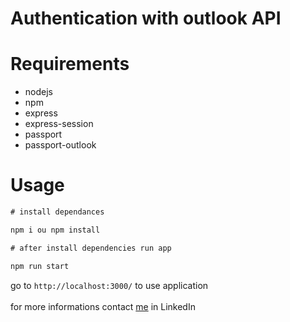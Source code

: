 # Authentication with outlook API

# Requirements

- nodejs
- npm
- express
- express-session
- passport
- passport-outlook

# Usage

```cmd
# install dependances

npm i ou npm install

# after install dependencies run app

npm run start
```

go to `http://localhost:3000/` to use application<br><br>
for more informations contact [me](https://www.linkedin.com/in/ulrich-chokomeny/) in LinkedIn
